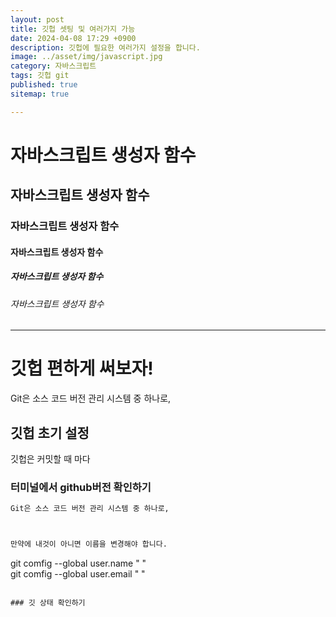 ```yaml
---
layout: post
title: 깃헙 셋팅 및 여러가지 가능
date: 2024-04-08 17:29 +0900
description: 깃헙에 필요한 여러가지 설정을 합니다.
image: ../asset/img/javascript.jpg
category: 자바스크립트
tags: 깃헙 git
published: true
sitemap: true

---
```


# 자바스크립트 생성자 함수
## 자바스크립트 생성자 함수
### 자바스크립트 생성자 함수
#### 자바스크립트 생성자 함수
##### 자바스크립트 생성자 함수
###### 자바스크립트 생성자 함수

---


# 깃헙 편하게 써보자!
Git은 소스 코드 버전 관리 시스템 중 하나로,

## 깃헙 초기 설정
깃헙은 커밋할 때 마다 

### 터미널에서 github버전 확인하기
````bash
Git은 소스 코드 버전 관리 시스템 중 하나로,



만약에 내것이 아니면 이름을 변경해야 합니다.
````

git comfig --global user.name " "   
git comfig --global user.email " "   
````

### 깃 상태 확인하기


